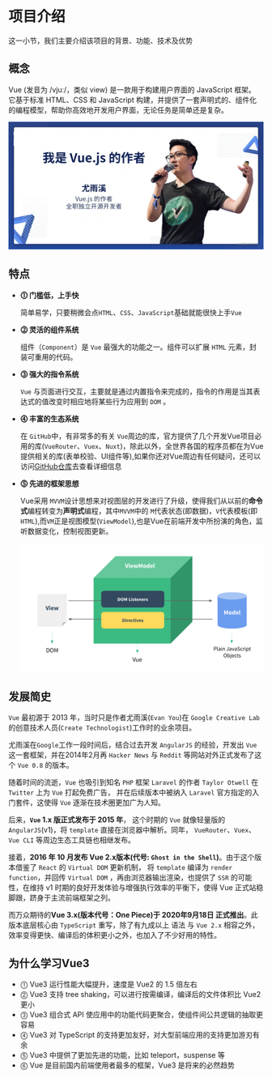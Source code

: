 # 项目介绍

这一小节，我们主要介绍该项目的背景、功能、技术及优势

## 概念

  Vue (发音为 /vjuː/，类似 view) 是一款用于构建用户界面的 JavaScript 框架。
  它基于标准 HTML、CSS 和 JavaScript 构建，并提供了一套声明式的、组件化的编程模型，帮助你高效地开发用户界面，无论任务是简单还是复杂。

  ![尤雨溪](./images/202201071714.jpg)

## 特点

* **⓵ 门槛低，上手快**

    简单易学，只要稍微会点`HTML`、`CSS`、`JavaScript`基础就能很快上手`Vue`

* **⓶ 灵活的组件系统**

    组件（`Component`）是 `Vue` 最强大的功能之一。组件可以扩展 `HTML` 元素，封装可重用的代码。

* **⓷ 强大的指令系统**

    `Vue` 与页面进行交互，主要就是通过内置指令来完成的，指令的作用是当其表达式的值改变时相应地将某些行为应用到 `DOM` 。

* **⓸ 丰富的生态系统**

    在 `GitHub`中，有非常多的有关 `Vue`周边的库，官方提供了几个开发Vue项目必用的库(`VueRouter`、`Vuex`、`Nuxt`)，除此以外，全世界各国的程序员都在为Vue提供相关的库(表单校验、UI组件等),如果你还对Vue周边有任何疑问，还可以访问[GitHub仓库](https://github.com/vuejs/awesome-vue)去查看详细信息

* **⓹ 先进的框架思想**

    Vue采用 `MVVM`设计思想来对视图层的开发进行了升级，使得我们从以前的**命令式**编程转变为**声明式**编程，其中`MVVM`中的 `M`代表状态(即数据)，`V`代表模板(即`HTML`),而`VM`正是视图模型(`ViewModel`),也是Vue在前端开发中所扮演的角色，监听数据变化，控制视图更新。

    ![MVVM](./images/202201082009.png)

## 发展简史

  `Vue` 最初源于 2013 年，当时只是作者尤雨溪(`Evan You`)在 `Google Creative Lab`的创意技术人员(`Create Technologist`)工作时的业余项目。

  尤雨溪在`Google`工作一段时间后，结合过去开发 `AngularJS` 的经验，开发出 `Vue` 这一套框架，并在2014年2月再 `Hacker News` 与 `Reddit` 等网站对外正式发布了这个 `Vue 0.8` 的版本。

  随着时间的流逝，`Vue` 也吸引到知名 `PHP` 框架 `Laravel` 的作者 `Taylor Otwell` 在 `Twitter` 上为 `Vue` 打起免费广告， 并在后续版本中被纳入 `Laravel` 官方指定的入门套件，这使得 `Vue` 逐渐在技术圈更加广为人知。

  后来，**`Vue` 1.x 版正式发布于 2015 年**， 这个时期的 `Vue` 就像轻量版的 `AngularJS`(v1)，将 `template` 直接在浏览器中解析。同年， `VueRouter`、`Vuex`、`Vue CLI` 等周边生态工具链也相继发布。

  接着，**2016 年 10 月发布 Vue 2.x版本(代号: `Ghost in the Shell`)**。由于这个版本借鉴了 `React` 的 `Virtual DOM` 更新机制， 将 `template` 编译为 `render function`，并回传 `Virtual DOM` ，再由浏览器输出渲染，也提供了 `SSR` 的可能性，在维持 v1 时期的良好开发体验与增强执行效率的平衡下，使得 Vue 正式站稳脚跟，跻身于主流前端框架之列。

  而万众期待的**Vue 3.x(版本代号：One Piece)于 2020年9月18日 正式推出**。此版本底层核心由 `TypeScript` 重写，除了有九成以上 语法 与 `Vue 2.x` 相容之外，效率变得更快、编译后的体积更小之外，也加入了不少好用的特性。

## 为什么学习Vue3

* ⓵ Vue3 运行性能大幅提升，速度是 Vue2 的 1.5 倍左右
* ⓶ Vue3 支持 tree shaking，可以进行按需编译，编译后的文件体积比 Vue2 更小
* ⓷ Vue3 组合式 API 使应用中的功能代码更聚合，使组件间公共逻辑的抽取更容易
* ⓸ Vue3 对 TypeScript 的支持更加友好，对大型前端应用的支持更加游刃有余
* ⓹ Vue3 中提供了更加先进的功能，比如 teleport，suspense 等
* ⓺ Vue 是目前国内前端使用者最多的框架，Vue3 是将来的必然趋势

